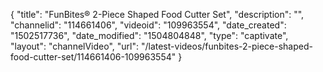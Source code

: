 {
    "title": "FunBites&reg; 2-Piece Shaped Food Cutter Set",
    "description": "",
    "channelid": "114661406",
    "videoid": "109963554",
    "date_created": "1502517736",
    "date_modified": "1504804848",
    "type": "captivate",
    "layout": "channelVideo",
    "url": "\/latest-videos\/funbites-2-piece-shaped-food-cutter-set\/114661406-109963554"
}